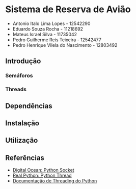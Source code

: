 # Sistema de Reserva de Avião
- Antonio Italo Lima Lopes - 12542290
- Eduardo Souza Rocha - 11218692
- Mateus Israel Silva - 11735042
- Pedro Guilherme Reis Teixeira - 12542477
- Pedro Henrique Vilela do Nascimento - 12803492

## Introdução

### Semáforos

### Threads

## Dependências

## Instalação

## Utilização

## Referências
- [Digital Ocean: Python Socket](https://www.digitalocean.com/community/tutorials/python-socket-programming-server-client)
- [Real Python: Python Thread](https://realpython.com/intro-to-python-threading/)
- [Documentação de Threading do Python](https://docs.python.org/3/library/threading.html)
